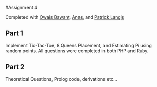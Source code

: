 #Assignment 4

Completed with [Owais Bawant](http://github.com/obawany), [Anas](http://github.com/), and [Patrick Langis](http://github.com/PatLangis)

## Part 1
Implement Tic-Tac-Toe, 8 Queens Placement, and Estimating Pi using random points. All questions were completed in both PHP and Ruby.

## Part 2
Theoretical Questions, Prolog code, derivations etc... 

